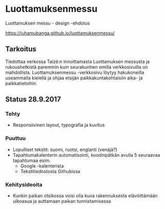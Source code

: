 # Luottamuksenmessu
Luottamuksen messu - design -ehdotus

https://juhamubanga.github.io/luottamuksenmessu/

## Tarkoitus
Tiedottaa verkossa Taizé:n innoittamasta Luottamuksen messusta ja rukoushetkistä  paremmin kuin seurakuntien omilla verkkosivuilla on mahdollista. Luottamuksenmessu -verkkosivu löytyy hakukoneilla useammalla kielellä ja ohjaa etsijän paikkakuntakohtaisiin aika- ja paikkatietoihin.

## Status 28.9.2017
### Tehty
- Responsiivinen layout, typografia ja kuvitus
### Puuttuu
- Lopulliset tekstit: suomi, ruotsi, englanti (venäjä?)
- Tapahtumakalenterin automatisointi, koodinpätkän avulla 5 seuraavaa tapahtumaa esim.
  - Google -kalenterista
  - Tekstitiedostosta Githubissa
### Kehitysideoita
- Kunkin paikan otsikossa voisi olla kuva rakennuksesta elävöittämään ulkoasua ja auttamaan paikan tunnistamisessa
